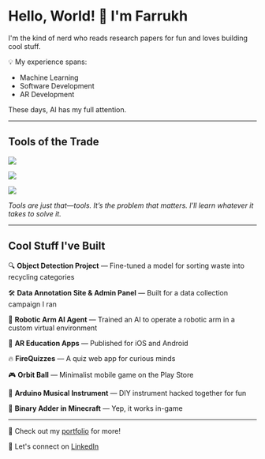 # Hello, World! 👋 I'm Farrukh

I'm the kind of nerd who reads research papers for fun and loves building cool stuff.

💡 My experience spans:

- Machine Learning
- Software Development
- AR Development

These days, AI has my full attention.

---

## **Tools of the Trade**

![](https://skillicons.dev/icons?i=py,pytorch,sklearn,selenium,anaconda,unity)

![](https://skillicons.dev/icons?i=tensorflow,opencv,flutter,firebase,react,androidstudio)

![](https://skillicons.dev/icons?i=cs,docker,gcp,arduino,git,mysql)

*Tools are just that—tools. It’s the problem that matters. I’ll learn whatever it takes to solve it.*

---

## **Cool Stuff I've Built**

🔍 **Object Detection Project** — Fine-tuned a model for sorting waste into recycling categories

🛠️ **Data Annotation Site & Admin Panel** — Built for a data collection campaign I ran

🤖 **Robotic Arm AI Agent** — Trained an AI to operate a robotic arm in a custom virtual environment

📱 **AR Education Apps** — Published for iOS and Android

🔥 **FireQuizzes** — A quiz web app for curious minds

🎮 **Orbit Ball** — Minimalist mobile game on the Play Store

🎵 **Arduino Musical Instrument** — DIY instrument hacked together for fun

🧮 **Binary Adder in Minecraft** — Yep, it works in-game

---

📂 Check out my [portfolio](https://syedfarrukhsaif.com/) for more!

💼 Let's connect on [LinkedIn](https://www.linkedin.com/in/farrukh-saif/)
